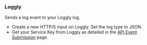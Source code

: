 ### Loggly

Sends a log event to your Loggly log.

* Create a new HTTP/S input on Loggly. Set the log type to JSON.
* Get your Service Key from Loggly as detailed in the [API Event Submission](http://loggly.com/support/advanced/api-event-submission/) page.